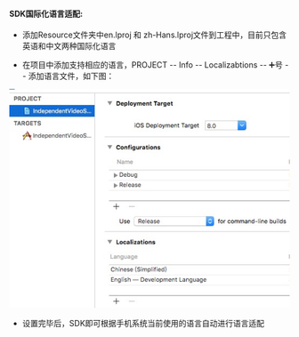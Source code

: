 #### SDK国际化语言适配:

* 添加Resource文件夹中en.lproj 和 zh-Hans.lproj文件到工程中，目前只包含英语和中文两种国际化语言

* 在项目中添加支持相应的语言，PROJECT -- Info -- Localizabtions -- ➕号 -- 添加语言文件，如下图：

![](/assets/语言.png)

* 设置完毕后，SDK即可根据手机系统当前使用的语言自动进行语言适配



